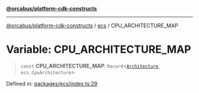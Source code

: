 [**@orcabus/platform-cdk-constructs**](../../../../README.md)

***

[@orcabus/platform-cdk-constructs](../../../../README.md) / [ecs](../README.md) / CPU\_ARCHITECTURE\_MAP

# Variable: CPU\_ARCHITECTURE\_MAP

> `const` **CPU\_ARCHITECTURE\_MAP**: `Record`\<[`Architecture`](../type-aliases/Architecture.md), `ecs.CpuArchitecture`\>

Defined in: [packages/ecs/index.ts:29](https://github.com/OrcaBus/platform-cdk-constructs/blob/342fbc450bcf042009fcb0577341af4e80a50756/packages/ecs/index.ts#L29)
